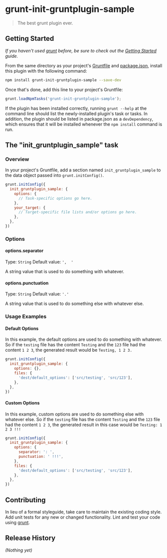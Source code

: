# grunt-init-gruntplugin-sample

> The best grunt plugin ever.

## Getting Started
_If you haven't used [grunt][] before, be sure to check out the [Getting Started][] guide._

From the same directory as your project's [Gruntfile][Getting Started] and [package.json][], install this plugin with the following command:

```bash
npm install grunt-init-gruntplugin-sample --save-dev
```

Once that's done, add this line to your project's Gruntfile:

```js
grunt.loadNpmTasks('grunt-init-gruntplugin-sample');
```

If the plugin has been installed correctly, running `grunt --help` at the command line should list the newly-installed plugin's task or tasks. In addition, the plugin should be listed in package.json as a `devDependency`, which ensures that it will be installed whenever the `npm install` command is run.

[grunt]: http://gruntjs.com/
[Getting Started]: https://github.com/gruntjs/grunt/blob/devel/docs/getting_started.md
[package.json]: https://npmjs.org/doc/json.html

## The "init_gruntplugin_sample" task

### Overview
In your project's Gruntfile, add a section named `init_gruntplugin_sample` to the data object passed into `grunt.initConfig()`.

```js
grunt.initConfig({
  init_gruntplugin_sample: {
    options: {
      // Task-specific options go here.
    },
    your_target: {
      // Target-specific file lists and/or options go here.
    },
  },
})
```

### Options

#### options.separator
Type: `String`
Default value: `',  '`

A string value that is used to do something with whatever.

#### options.punctuation
Type: `String`
Default value: `'.'`

A string value that is used to do something else with whatever else.

### Usage Examples

#### Default Options
In this example, the default options are used to do something with whatever. So if the `testing` file has the content `Testing` and the `123` file had the content `1 2 3`, the generated result would be `Testing, 1 2 3.`

```js
grunt.initConfig({
  init_gruntplugin_sample: {
    options: {},
    files: {
      'dest/default_options': ['src/testing', 'src/123'],
    },
  },
})
```

#### Custom Options
In this example, custom options are used to do something else with whatever else. So if the `testing` file has the content `Testing` and the `123` file had the content `1 2 3`, the generated result in this case would be `Testing: 1 2 3 !!!`

```js
grunt.initConfig({
  init_gruntplugin_sample: {
    options: {
      separator: ': ',
      punctuation: ' !!!',
    },
    files: {
      'dest/default_options': ['src/testing', 'src/123'],
    },
  },
})
```

## Contributing
In lieu of a formal styleguide, take care to maintain the existing coding style. Add unit tests for any new or changed functionality. Lint and test your code using [grunt][].

## Release History
_(Nothing yet)_
